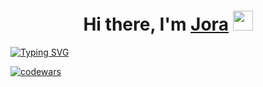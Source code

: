 <h1 align="center">Hi there, I'm <a href="https://t.me/PROGER32" target="_blank">Jora</a> 
<img src="https://github.com/blackcater/blackcater/raw/main/images/Hi.gif" height="32"/></h1>
<a href="https://git.io/typing-svg"><img src="https://readme-typing-svg.demolab.com?font=Fira+Code&pause=1000&color=000000&width=435&lines=It's+my+telegram+bot+for+onboarding" alt="Typing SVG" /></a>

[![codewars](https://www.codewars.com/users/henesy/badges/micro)](https://www.codewars.com/users/henesy)
